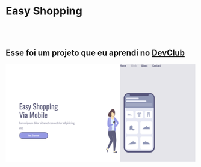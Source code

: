 <h1>Easy Shopping</h1>
<br>
<br>
<h2>Esse foi um projeto que eu aprendi no <a href="https://rodolfomori.com.br/devclub-comercial/">DevClub</a></h2>

<img src="https://github.com/RobsonPit2025/easy-shoopping/blob/master/img/pc.png?raw=true">
